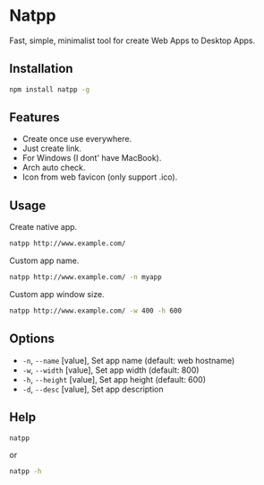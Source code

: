 # Natpp
Fast, simple, minimalist tool for create Web Apps to Desktop Apps.

## Installation
```bash
npm install natpp -g
```

## Features

- Create once use everywhere.
- Just create link.
- For Windows (I dont' have MacBook).
- Arch auto check.
- Icon from web favicon (only support .ico).

## Usage

Create native app.
```bash
natpp http://www.example.com/
```

Custom app name.
```bash
natpp http://www.example.com/ -n myapp
```

Custom app window size.
```bash
natpp http://www.example.com/ -w 400 -h 600
```

## Options 
-  `-n`, `--name`    [value],  Set app name (default: web hostname)
-  `-w`, `--width`   [value],  Set app width (default: 800)
-  `-h`, `--height`  [value],  Set app height (default: 600)
-  `-d`, `--desc`    [value],  Set app description

## Help

```bash
natpp
```

or 

```bash
natpp -h
```

